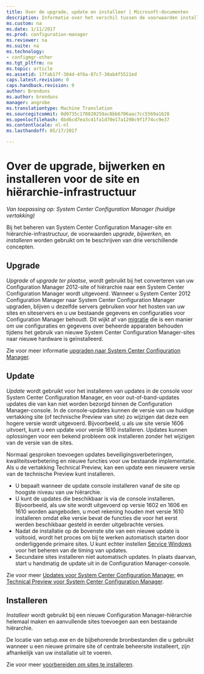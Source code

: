 ```yaml
---
title: Over de upgrade, update en installeer | Microsoft-documenten
description: Informatie over het verschil tussen de voorwaarden installeren, bijwerken en Upgrade bij het beheren van Configuration Manager-infrastructuur.
ms.custom: na
ms.date: 1/11/2017
ms.prod: configuration-manager
ms.reviewer: na
ms.suite: na
ms.technology:
- configmgr-other
ms.tgt_pltfrm: na
ms.topic: article
ms.assetid: 17fab17f-304d-4f6a-87c7-30ab4f5521ed
caps.latest.revision: 0
caps.handback.revision: 0
author: Brenduns
ms.author: brenduns
manager: angrobe
ms.translationtype: Machine Translation
ms.sourcegitcommit: 0d0735c170820259ac8bb6706aac7cc5569a1628
ms.openlocfilehash: 6bd6cd7ea3c41fa1d70e17a1290c9f1f74cc9e37
ms.contentlocale: nl-nl
ms.lasthandoff: 05/17/2017

---
```


# <a name="about-upgrade-update-and-install-for-site-and-hierarchy-infrastructure"></a>Over de upgrade, bijwerken en installeren voor de site en hiërarchie-infrastructuur

*Van toepassing op: System Center Configuration Manager (huidige vertakking)*


Bij het beheren van System Center Configuration Manager-site en hiërarchie-infrastructuur, de voorwaarden *upgrade*, *bijwerken*, en *installeren* worden gebruikt om te beschrijven van drie verschillende concepten.

## <a name="upgrade"></a>Upgrade
*Upgrade* of *upgrade ter plaatse*, wordt gebruikt bij het converteren van uw Configuration Manager 2012-site of hiërarchie naar een System Center Configuration Manager wordt uitgevoerd.
Wanneer u System Center 2012 Configuration Manager naar System Center Configuration Manager upgraden, blijven u dezelfde servers gebruiken voor het hosten van uw sites en siteservers en u uw bestaande gegevens en configuraties voor Configuration Manager behoudt.  Dit wijkt af van [migratie](/sccm/core/migration/migrate-data-between-hierarchies) die is een manier om uw configuraties en gegevens over beheerde apparaten behouden tijdens het gebruik van nieuwe System Center Configuration Manager-sites naar nieuwe hardware is geïnstalleerd.

Zie voor meer informatie [upgraden naar System Center Configuration Manager](/sccm/core/servers/deploy/install/upgrade-to-configuration-manager).



## <a name="update"></a>Update
*Update* wordt gebruikt voor het installeren van updates in de console voor System Center Configuration Manager, en voor out-of-band-updates updates die van kan niet worden bezorgd binnen de Configuration Manager-console. In de console-updates kunnen de versie van uw huidige vertakking site (of technische Preview van site) zo wijzigen dat deze een hogere versie wordt uitgevoerd. Bijvoorbeeld, u als uw site versie 1606 uitvoert, kunt u een update voor versie 1610 installeren. Updates kunnen oplossingen voor een bekend probleem ook installeren zonder het wijzigen van de versie van de sites.      

Normaal gesproken toevoegen updates beveiligingsverbeteringen, kwaliteitsverbetering en nieuwe functies voor uw bestaande implementatie. Als u de vertakking Technical Preview, kan een update een nieuwere versie van de technische Preview kunt installeren.
-    U bepaalt wanneer de update console installeren vanaf de site op hoogste niveau van uw hiërarchie.
- U kunt de updates die beschikbaar is via de console installeren. Bijvoorbeeld, als uw site wordt uitgevoerd op versie 1602 en 1606 en 1610 worden aangeboden, u moet rekening houden met versie 1610 installeren omdat elke versie bevat de functies die voor het eerst werden beschikbaar gesteld in eerder uitgebrachte versies.
- Nadat de installatie op de bovenste site van een nieuwe update is voltooid, wordt het proces om bij te werken automatisch starten door onderliggende primaire sites. U kunt echter instellen [Service Windows](/sccm/core/servers/manage/install-in-console-updates#a-namebkmkservicewindowa-service-windows-for-site-servers) voor het beheren van de timing van updates.
- Secundaire sites installeren niet automatisch updates. In plaats daarvan, start u handmatig de update uit in de Configuration Manager-console.

Zie voor meer [Updates voor System Center Configuration Manager](/sccm/core/servers/manage/updates), en [Technical Preview voor System Center Configuration Manager](/sccm/core/get-started/technical-preview).



## <a name="install"></a>Installeren
*Installeer* wordt gebruikt bij een nieuwe Configuration Manager-hiërarchie helemaal maken en aanvullende sites toevoegen aan een bestaande hiërarchie.  

De locatie van setup.exe en de bijbehorende bronbestanden die u gebruikt wanneer u een nieuwe primaire site of centrale beheersite installeert, zijn afhankelijk van uw installatie uit te voeren.

Zie voor meer [voorbereiden om sites te installeren](/sccm/core/servers/deploy/install/prepare-to-install-sites).

